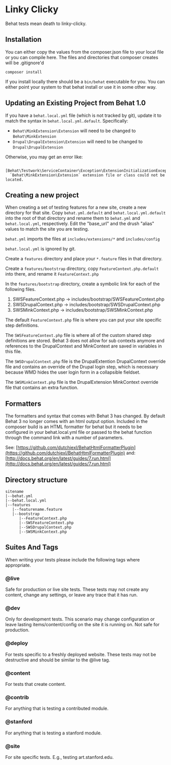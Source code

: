 Linky Clicky
============

Behat tests mean death to linky-clicky.

Installation
-------------

You can either copy the values from the composer.json file to your local file or
you can compile here. The files and directories that composer creates will be
.gitignore'd

`composer install`

If you install locally there should be a `bin/behat` executable for you. You can
either point your system to that behat install or use it in some other way.

Updating an Existing Project from Behat 1.0
----------------------------------------------------------
If you have a `behat.local.yml` file (which is not tracked by git), update it to match the syntax in `behat.local.yml.default`. Specifically:

* `Behat\MinkExtension\Extension` will need to be changed to `Behat\MinkExtension`
* `Drupal\DrupalExtension\Extension` will need to be changed to `Drupal\DrupalExtension`

Otherwise, you may get an error like:

      [Behat\Testwork\ServiceContainer\Exception\ExtensionInitializationException]
      `Behat\MinkExtension\Extension` extension file or class could not be located. 

Creating a new project
----------------------------

When creating a set of testing features for a new site, create a new directory for that site. Copy `behat.yml.default` and `behat.local.yml.default` into the root of that directory and rename them to `behat.yml` and `behat.local.yml`, respectively. Edit the "base_url" and the drush "alias" values to match the site you are testing.

`behat.yml` imports the files at `includes/extensions/*` and `includes/config`

`behat.local.yml` is ignored by git.

Create a `features` directory and place your `*.feature` files in that directory.

Create a `features/bootstrap` directory, copy `FeatureContext.php.default` into there, and rename it `FeatureContext.php`

In the `features/bootstrap` directory, create a symbolic link for each of the following files.
  1. SWSFeatureContext.php -> includes/bootstrap/SWSFeatureContext.php
  2. SWSDrupalContext.php -> includes/bootstrap/SWSDrupalContext.php
  3. SWSMinkContext.php -> includes/bootstrap/SWSMinkContext.php

The default `FeatureContext.php` file is where you can put your site specific step definitions.

The `SWSFeatureContext.php` file is where all of the custom shared step definitions are stored. Behat 3 does not allow for sub contexts anymore and references to the DrupalContext and MinkContext are saved in variables in this file.

The `SWSDrupalContext.php` file is the DrupalExtention DrupalContext override file and contains an override of the Drupal login step, which is necessary because WMD hides the user login form in a collapsible fieldset.

The `SWSMinkContext.php` file is the DrupalExtension MinkContext override file that contains an extra function.

Formatters
----------------------------

The formatters and syntax that comes with Behat 3 has changed. By default Behat 3 no longer comes with an html output option.
Included in the composer build is an HTML formatter for behat but it needs to be configured in your behat.local.yml file or
passed to the behat function through the command link with a number of parameters.

See: [https://github.com/dutchiexl/BehatHtmlFormatterPlugin](https://github.com/dutchiexl/BehatHtmlFormatterPlugin)
and: [http://docs.behat.org/en/latest/guides/7.run.html](http://docs.behat.org/en/latest/guides/7.run.html)

Directory structure
-------------------

    sitename
    |--behat.yml
    |--behat.local.yml
    |--features
       |--featurename.feature
       |--bootstrap
          |--FeatureContext.php
          |--SWSFeatureContext.php
          |--SWSDrupalContext.php
          |--SWSMinkContext.php



Suites And Tags
------------------------------

When writing your tests please include the following tags where appropriate.

### @live
Safe for production or live site tests. These tests may not create any content, change any settings, or leave any trace that it has run.

### @dev
Only for development tests. This scenario may change configuration or leave lasting items/content/config on the site it is running on. Not safe for production.

### @deploy
For tests specific to a freshly deployed website. These tests may not be destructive and should be similar to the @live tag.

### @content
For tests that create content.

### @contrib
For anything that is testing a contributed module.

### @stanford
For anything that is testing a stanford module.

### @site
For site specific tests. E.g., testing art.stanford.edu.
